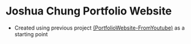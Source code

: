 # Joshua Chung Portfolio Website
- Created using previous project [(PortfolioWebsite-FromYoutube)](https://joshchung02.github.io/PortfolioWebsite-FromYoutube/index.html) as a starting point